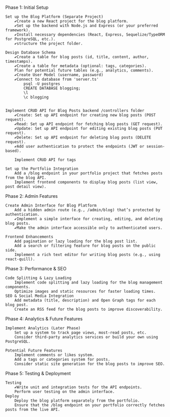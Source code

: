 Phase 1: Initial Setup

    Set up the Blog Platform (Separate Project)
        ✔Create a new React project for the blog platform.
        ✔Set up the backend with Node.js and Express (or your preferred framework).
        ✔Install necessary dependencies (React, Express, Sequelize/TypeORM for PostgreSQL, etc.).
        ✔structure the project folder.

    Design Database Schema
        ✔Create a table for blog posts (id, title, content, author, timestamps).
        ✔Create a table for metadata (optional: tags, categories).
        Plan for potential future tables (e.g., analytics, comments).
        ✔Create User Model (username, password)
        ✔Connect to database from 'server.ts'
            psql -U postgres
            CREATE DATABASE blogging;
            \l
            \c blogging


    Implement CRUD API for Blog Posts backend /controllers folder
        ✔Create: Set up API endpoint for creating new blog posts (POST request).
        ✔Read: Set up API endpoint for fetching blog posts (GET request).
        ✔Update: Set up API endpoint for editing existing blog posts (PUT request).
        ✔Delete: Set up API endpoint for deleting blog posts (DELETE request).
        ✔Add user authentication to protect the endpoints (JWT or session-based).

        Implement CRUD API for tags

    Set up the Portfolio Integration
        Add a /blog endpoint in your portfolio project that fetches posts from the blog API.
        Implement frontend components to display blog posts (list view, post detail view).

Phase 2: Admin Features

    Create Admin Interface for Blog Platform
        Add a hidden admin route (e.g., /admin/blog) that’s protected by authentication.
        ✔Implement a simple interface for creating, editing, and deleting blog posts.
        ✔Make the admin interface accessible only to authenticated users.

    Frontend Enhancements
        Add pagination or lazy loading for the blog post list.
        Add a search or filtering feature for blog posts on the public side.
        Implement a rich text editor for writing blog posts (e.g., using react-quill).

Phase 3: Performance & SEO

    Code Splitting & Lazy Loading
        Implement code splitting and lazy loading for the blog management components.
        Optimize images and static resources for faster loading times.
    SEO & Social Media Integration
        Add metadata (title, description) and Open Graph tags for each blog post.
        Create an RSS feed for the blog posts to improve discoverability.

Phase 4: Analytics & Future Features

    Implement Analytics (Later Phase)
        Set up a system to track page views, most-read posts, etc.
        Consider third-party analytics services or build your own using PostgreSQL.

    Potential Future Features
        Implement comments or likes system.
        Add a tags or categories system for posts.
        Consider static site generation for the blog posts to improve SEO.

Phase 5: Testing & Deployment

    Testing
        ✔Write unit and integration tests for the API endpoints.
        Perform user testing on the admin interface.
    Deploy
        Deploy the blog platform separately from the portfolio.
        Ensure that the /blog endpoint on your portfolio correctly fetches posts from the live API.